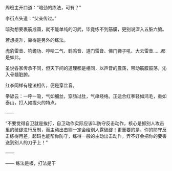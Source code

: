 周班主开口道：“暗劲的练法，可有？”

李衍点头道：“父亲传过。”

暗劲想要裹筋成圆，就不能单纯的习武，毕竟练不到筋膜，更别说深入五脏六腑。

若想提升，靠得是另外的练法。

虎豹雷音、钓蟾功、哼哈二气、鹤鸣音、道门雷音、佛门狮子吼、大云雷音……都是如此。

虽说各家传承不同，但天下间的道理都是相同，以声音的震荡，带动筋膜鼓荡，沁入骨髓脏腑。

红拳同样有秘法相传，便是穿丝音。

拳谚云：一呼一吸，气如细丝，穿肠过肚，气串经络。正适合红拳轻如鸿毛，重如泰山，打人如捏火的特点。

——

“不要觉得自卫就是挨打，自卫动作实际应该叫防守反击动作，核心是抓别人攻击里的破绽进行反制，而主动出击则一定会给别人露破绽！更重要的是，你的防守反击练得再差，起码也能帮你防守，练得一般的主动出击动作，弄不好会把你的要害送到别人的刀子上！”

——

——
练法是根，打法是干
